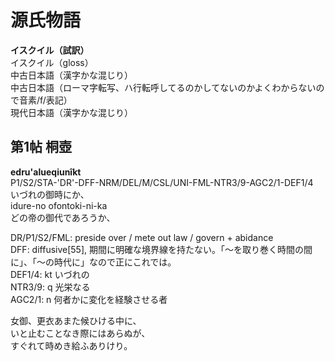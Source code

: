 # 源氏物語  
  
**イスクイル（試訳）**  
イスクイル（gloss）  
中古日本語（漢字かな混じり）  
中古日本語（ローマ字転写、ハ行転呼してるのかしてないのかよくわからないので音素/f/表記）  
現代日本語（漢字かな混じり）  
  
## 第1帖 桐壺  
  
**edru'alueqiunîkt**  
P1/S2/STA-'DR'-DFF-NRM/DEL/M/CSL/UNI-FML-NTR3/9-AGC2/1-DEF1/4  
いづれの御時にか、  
idure-no ofontoki-ni-ka  
どの帝の御代であろうか、  
  
DR/P1/S2/FML: preside over / mete out law / govern + abidance   
DFF: diffusive[55], 期間に明確な境界線を持たない。「〜を取り巻く時間の間に」、「〜の時代に」なので正にこれでは。  
DEF1/4: kt いづれの  
NTR3/9: q 光栄なる  
AGC2/1: n 何者かに変化を経験させる者  
  
女御、更衣あまた候ひける中に、  
いと止むことなき際にはあらぬが、  
すぐれて時めき給ふありけり。  
